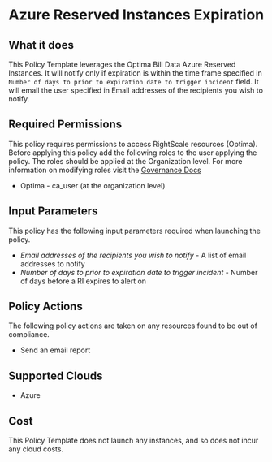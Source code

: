 # Azure Reserved Instances Expiration

## What it does

This Policy Template leverages the Optima Bill Data Azure Reserved Instances. It will notify only if expiration is within the time frame specified in `Number of days to prior to expiration date to trigger incident` field. It will email the user specified in Email addresses of the recipients you wish to notify.


## Required Permissions

This policy requires permissions to access RightScale resources (Optima).  Before applying this policy add the following roles to the user applying the policy.  The roles should be applied at the Organization level. For more information on modifying roles visit the [Governance Docs](https://docs.rightscale.com/cm/ref/user_roles.html)

- Optima - ca_user (at the organization level)

## Input Parameters

This policy has the following input parameters required when launching the policy.

- *Email addresses of the recipients you wish to notify* - A list of email addresses to notify
- *Number of days to prior to expiration date to trigger incident* - Number of days before a RI expires to alert on

## Policy Actions

The following policy actions are taken on any resources found to be out of compliance.

- Send an email report

## Supported Clouds

- Azure

## Cost

This Policy Template does not launch any instances, and so does not incur any cloud costs.
